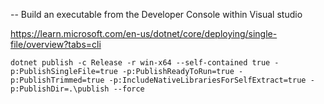 -- Build an executable from the Developer Console within Visual studio

https://learn.microsoft.com/en-us/dotnet/core/deploying/single-file/overview?tabs=cli
```
dotnet publish -c Release -r win-x64 --self-contained true -p:PublishSingleFile=true -p:PublishReadyToRun=true -p:PublishTrimmed=true -p:IncludeNativeLibrariesForSelfExtract=true -p:PublishDir=.\publish --force
```
